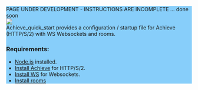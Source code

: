 <html>
<section style="background-color:LightSkyBlue;">
PAGE UNDER DEVELOPMENT - INSTRUCTIONS ARE INCOMPLETE ... done soon<br>
<a href="https://hll.nu"><img src="https://hll.nu/achieve/skyhigh1.jpg"></a><br>
Achieve_quick_start provides a configuration / startup file for Achieve (HTTP/S/2) with WS Websockets and rooms.
<h3>Requirements:</h3>
<ul>
<li><a href="https://nodejs.org/en/download/">Node.js</a> installed.</li>
<li><a href="https://www.npmjs.com/package/achieve">Install Achieve</a> for HTTP/S/2.</li>
<li><a href="https://www.npmjs.com/package/ws">Install WS</a> for Websockets.</li>
<li><a href="">Install rooms</a></li>
</ul>
</html>
